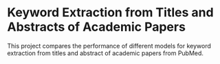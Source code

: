 # Keyword Extraction from Titles and Abstracts of Academic Papers

This project compares the performance of different models for keyword extraction from titles and abstract of academic papers from PubMed.
